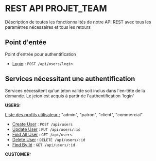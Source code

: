 # REST API PROJET_TEAM 

Déscription de toutes les fonctionnalités de notre API REST avec tous les paramètres nécessaires et tous les retours

## Point d'entée

Point d'entrée pour authentification

- [Login](users/login.md) : `POST /api/users/login`

## Services nécessitant une authentification

Services nécessitent qu'un jeton valide soit inclus dans l'en-tête de la demande. Le jeton est acquis à partir de l'authentification 'login'



**USERS:**

<u>Liste des profils utilisateur :</u> "admin", "patron", "client", "commercial"

- [Create User](users/create.md) : `POST /api/users`
- [Update User](users/create.md) : `PUT /api/users/:id`
- [Find All User](users/find-all.md) : `GET /api/users`
- [Delete User](users/delete.md) : `DELETE /api/users/:id`
- [Find By Id](users/find-by-id.md) : `GET /api/users/:id`

**CUSTOMER:**


